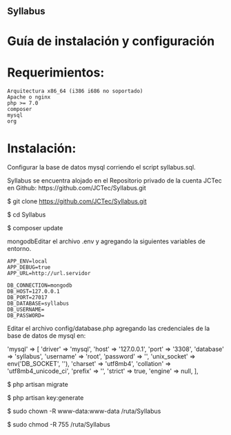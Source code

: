 ## Syllabus
# Guía de instalación y configuración
# Requerimientos: 

    Arquitectura x86_64 (i386 i686 no soportado)
    Apache o nginx
    php >= 7.0
    composer
    mysql
    org

# Instalación: 

<p>Configurar la base de datos mysql corriendo el script syllabus.sql.</p>

<p>Syllabus se encuentra alojado en el Repositorio privado de la cuenta JCTec en Github: https://github.com/JCTec/Syllabus.git</p>

$ git clone https://github.com/JCTec/Syllabus.git

$ cd Syllabus

$ composer update

<p>mongodbEditar el archivo .env y agregando la siguientes variables de entorno.</p>

    APP_ENV=local 
    APP_DEBUG=true 
    APP_URL=http://url.servidor

    DB_CONNECTION=mongodb
    DB_HOST=127.0.0.1
    DB_PORT=27017
    DB_DATABASE=syllabus
    DB_USERNAME=
    DB_PASSWORD=

<p>Editar el archivo config/database.php agregando las credenciales de la base de datos de mysql en:</p>


'mysql' => [
   'driver' => 'mysql',
   'host' => '127.0.0.1',
   'port' => '3308',
   'database' => 'syllabus',
   'username' => 'root',
   'password' => '',
   'unix_socket' => env('DB_SOCKET', ''),
   'charset' => 'utf8mb4',
   'collation' => 'utf8mb4_unicode_ci',
   'prefix' => '',
   'strict' => true,
   'engine' => null,
],

$ php artisan migrate

$ php artisan key:generate 

$ sudo chown -R www-data:www-data /ruta/Syllabus

$ sudo chmod -R 755 /ruta/Syllabus


